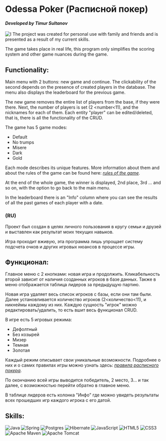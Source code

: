 # Odessa Poker (Расписной покер)
#### _Developed by Timur Sultanov_
![I](https://images.midilibre.fr/api/v1/images/view/63612b611917b6293f057c1c/large/image.jpg?v=1)
The project was created for personal use with family and friends and is presented as a result of my current skills.

The game takes place in real life, this program only simplifies the scoring system and other game nuances during the game.

## **Functionality:**

Main menu with 2 buttons: new game and continue. The clickability of the second depends on the presence of created players in the database. The menu also displays the leaderboard for the previous game.

The new game removes the entire list of players from the base, if they were there. Next, the number of players is set (2 <number<11), and the nicknames for each of them. Each entity "player" can be edited/deleted, that is, there is all the functionality of the CRUD. 

The game has 5 game modes:
- Default
- No trumps
- Misere
- Dark
- Gold

Each mode describes its unique features. More information about them and about the rules of the game can be found here: *[rules of the game](https://ru.wikipedia.org/wiki/%D0%9E%D0%B4%D0%B5%D1%81%D1%81%D0%BA%D0%B8%D0%B9_%D0%BF%D0%BE%D0%BA%D0%B5%D1%80#%D0%A1%D0%BF%D0%B5%D1%86%D0%B8%D0%B0%D0%BB%D1%8C%D0%BD%D1%8B%D0%B5_%D0%B8%D0%B3%D1%80%D1%8B)*. 

At the end of the whole game, the winner is displayed, 2nd place, 3rd ... and so on, with the option to go back to the main menu.

In the leaderboard there is an "Info" column where you can see the results of all the past games of each player with a date.

### (RU)
Проект был создан в целях личного пользования в кругу семьи и друзей и выставлен как результат моих текущих навыков.

Игра проходит вживую, эта программа лишь упрощает систему подсчета очков и других игровых нюансов в процессе игры.

## Функционал:

Главное меню с 2 кнопками: новая игра и продолжить. Кликабельность второй зависит от наличия созданных игроков в базе данных. Также в меню отображается таблица лидеров за предыдущую партию.

Новая игра удаляет весь список игроков с базы, если они там были. Далее установливается количество игроков (2<количество<11), и никнеймы каждому из них. Каждую сущность "игрок" можно редактировать/удалить, то есть вшит весь функционал CRUD. 

В игре есть 5 игровых режима:
- Дефолтный
- Без козырей
- Мизер
- Темная
- Золотая

Каждый режим описывает свои уникальные возможности. Подробнее о них и о самих правилах игры можно узнать здесь: *[правила расписного покера](https://ru.wikipedia.org/wiki/%D0%9E%D0%B4%D0%B5%D1%81%D1%81%D0%BA%D0%B8%D0%B9_%D0%BF%D0%BE%D0%BA%D0%B5%D1%80#%D0%A1%D0%BF%D0%B5%D1%86%D0%B8%D0%B0%D0%BB%D1%8C%D0%BD%D1%8B%D0%B5_%D0%B8%D0%B3%D1%80%D1%8B)*. 

По окончанию всей игры выводится победитель, 2 место, 3... и так далее, с возможностью перейти обратно в главное меню.

В таблице лидеров есть колонка "Инфо" где можно увидеть результаты всех прошедших игр каждого игрока с его датой.

## Skills:

![Java](https://img.shields.io/badge/java-%23ED8B00.svg?style=for-the-badge&logo=openjdk&logoColor=white)  ![Spring](https://img.shields.io/badge/spring-%236DB33F.svg?style=for-the-badge&logo=spring&logoColor=white)  ![Postgres](https://img.shields.io/badge/postgres-%23316192.svg?style=for-the-badge&logo=postgresql&logoColor=white)  ![Hibernate](https://img.shields.io/badge/Hibernate-59666C?style=for-the-badge&logo=Hibernate&logoColor=white)  ![JavaScript](https://img.shields.io/badge/javascript-%23323330.svg?style=for-the-badge&logo=javascript&logoColor=%23F7DF1E)  ![HTML5](https://img.shields.io/badge/html5-%23E34F26.svg?style=for-the-badge&logo=html5&logoColor=white)  ![CSS3](https://img.shields.io/badge/css3-%231572B6.svg?style=for-the-badge&logo=css3&logoColor=white)  ![Apache Maven](https://img.shields.io/badge/Apache%20Maven-C71A36?style=for-the-badge&logo=Apache%20Maven&logoColor=white)  ![Apache Tomcat](https://img.shields.io/badge/apache%20tomcat-%23F8DC75.svg?style=for-the-badge&logo=apache-tomcat&logoColor=black)
